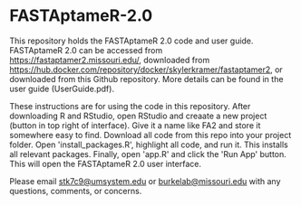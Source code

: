 # FASTAptameR-2.0
This repository holds the FASTAptameR 2.0 code and user guide. FASTAptameR 2.0 can be accessed from https://fastaptamer2.missouri.edu/, downloaded from https://hub.docker.com/repository/docker/skylerkramer/fastaptamer2, or downloaded from this Github repository. More details can be found in the user guide (UserGuide.pdf).

These instructions are for using the code in this repository. After downloading R and RStudio, open RStudio and creaate a new project (button in top right of interface). Give it a name like FA2 and store it somewhere easy to find. Download all code from this repo into your project folder. Open 'install_packages.R', highlight all code, and run it. This installs all relevant packages. Finally, open 'app.R' and click the 'Run App' button. This will open the FASTAptameR 2.0 user interface.

Please email stk7c9@umsystem.edu or burkelab@missouri.edu with any questions, comments, or concerns.
